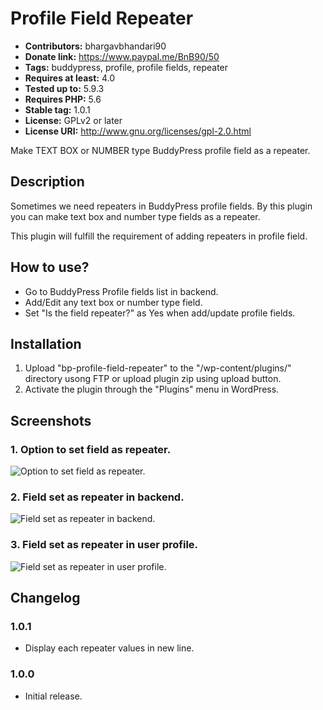 # Profile Field Repeater #
- **Contributors:** bhargavbhandari90 
- **Donate link:** https://www.paypal.me/BnB90/50 
- **Tags:** buddypress, profile, profile fields, repeater 
- **Requires at least:** 4.0 
- **Tested up to:** 5.9.3 
- **Requires PHP:** 5.6 
- **Stable tag:** 1.0.1 
- **License:** GPLv2 or later 
- **License URI:** http://www.gnu.org/licenses/gpl-2.0.html 

Make TEXT BOX or NUMBER type BuddyPress profile field as a repeater.

## Description ##

Sometimes we need repeaters in BuddyPress profile fields. By this plugin you can make text box and number type fields as a repeater.

This plugin will fulfill the requirement of adding repeaters in profile field.

## How to use? ##

* Go to BuddyPress Profile fields list in backend.
* Add/Edit any text box or number type field.
* Set "Is the field repeater?" as Yes when add/update profile fields.

## Installation ##
1. Upload "bp-profile-field-repeater" to the "/wp-content/plugins/" directory usong FTP or upload plugin zip using upload button.
2. Activate the plugin through the "Plugins" menu in WordPress.

## Screenshots ##
### 1. Option to set field as repeater. ###
![Option to set field as repeater.](https://user-images.githubusercontent.com/19459637/82126141-50054f00-97c8-11ea-9d00-ed6e96a1f9e9.jpg)

### 2. Field set as repeater in backend. ###
![Field set as repeater in backend.](https://user-images.githubusercontent.com/19459637/82126152-63181f00-97c8-11ea-8160-702d73436699.jpg)

### 3. Field set as repeater in user profile. ###
![Field set as repeater in user profile.](https://user-images.githubusercontent.com/19459637/82126157-6dd2b400-97c8-11ea-8d79-49147551b28c.jpg)

## Changelog ##

### 1.0.1 ###
* Display each repeater values in new line.

### 1.0.0 ###
* Initial release.